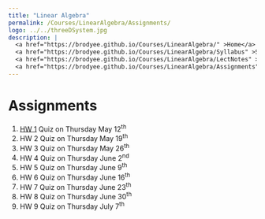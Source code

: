 ```yaml
---
title: "Linear Algebra"
permalink: /Courses/LinearAlgebra/Assignments/
logo: ../../threeDSystem.jpg
description: |
  <a href="https://brodyee.github.io/Courses/LinearAlgebra/" >Home</a> <br />
  <a href="https://brodyee.github.io/Courses/LinearAlgebra/Syllabus" >Syllabus</a> <br />
  <a href="https://brodyee.github.io/Courses/LinearAlgebra/LectNotes" >Lecture Notes</a> <br />
  <a href="https://brodyee.github.io/Courses/LinearAlgebra/Assignments" >Assignments</a>
---
```


# Assignments

1. [HW 1](https://brodyee.github.io/Courses/LinearAlgebra/Assignments/hw1) Quiz on Thursday May 12<sup>th</sup>
2. HW 2 Quiz on Thursday May 19<sup>th</sup>
3. HW 3 Quiz on Thursday May 26<sup>th</sup>
4. HW 4 Quiz on Thursday June 2<sup>nd</sup>
5. HW 5 Quiz on Thursday June 9<sup>th</sup>
6. HW 6 Quiz on Thursday June 16<sup>th</sup>
7. HW 7 Quiz on Thursday June 23<sup>th</sup>
8. HW 8 Quiz on Thursday June 30<sup>th</sup>
9. HW 9 Quiz on Thursday July 7<sup>th</sup>

